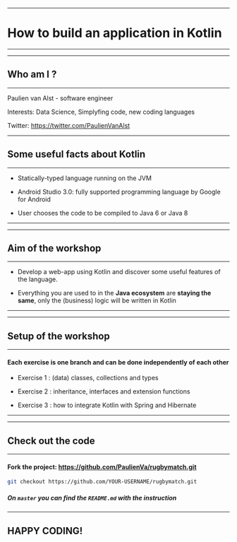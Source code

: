 <!-- python3 -m http.server -->



****
# How to build an application in Kotlin


****

---

## Who am I ?
***

Paulien van Alst - software engineer

Interests: Data Science, Simplyfing code, new coding languages

Twitter: https://twitter.com/PaulienVanAlst


---

## Some useful facts about Kotlin
****

- Statically-typed language running on the JVM 


- Android Studio 3.0: fully supported programming language by Google for Android


- User chooses the code to be compiled to Java 6 or Java 8
****


---
## Aim of the workshop
****

- Develop a web-app using Kotlin and discover some useful features of the language.


- Everything you are used to in the **Java ecosystem** are **staying the same**, only the (business) logic will be written in Kotlin
****
---
## Setup of the workshop
****

#### Each exercise is one branch and can be done independently of each other

- Exercise 1 : (data) classes, collections and types


- Exercise 2 : inheritance, interfaces and extension functions


- Exercise 3 : how to integrate Kotlin with Spring and Hibernate
****


---

## Check out the code
****

#### Fork the project: https://github.com/PaulienVa/rugbymatch.git

```bash
git checkout https://github.com/YOUR-USERNAME/rugbymatch.git
```

##### On `master` you can find the `README.md` with the instruction
****


## HAPPY CODING!